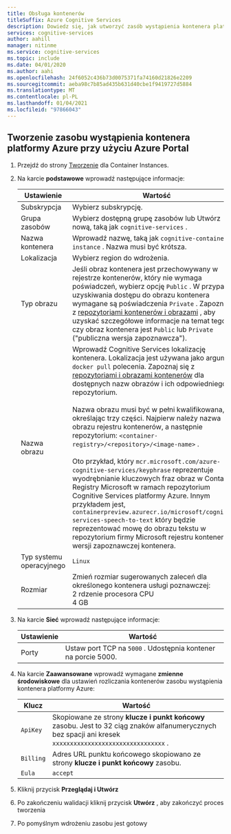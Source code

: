```yaml
---
title: Obsługa kontenerów
titleSuffix: Azure Cognitive Services
description: Dowiedz się, jak utworzyć zasób wystąpienia kontenera platformy Azure.
services: cognitive-services
author: aahill
manager: nitinme
ms.service: cognitive-services
ms.topic: include
ms.date: 04/01/2020
ms.author: aahi
ms.openlocfilehash: 24f6052c436b73d0075371fa74160d21826e2209
ms.sourcegitcommit: aeba98c7b85ad435b631d40cbe1f9419727d5884
ms.translationtype: MT
ms.contentlocale: pl-PL
ms.lasthandoff: 01/04/2021
ms.locfileid: "97866043"
---
```

## <a name="create-an-azure-container-instance-resource-using-the-azure-portal"></a>Tworzenie zasobu wystąpienia kontenera platformy Azure przy użyciu Azure Portal

1. Przejdź do strony [Tworzenie](https://ms.portal.azure.com/#create/Microsoft.ContainerInstances) dla Container Instances.

2. Na karcie **podstawowe** wprowadź następujące informacje:

    |Ustawienie|Wartość|
    |--|--|
    |Subskrypcja|Wybierz subskrypcję.|
    |Grupa zasobów|Wybierz dostępną grupę zasobów lub Utwórz nową, taką jak `cognitive-services` .|
    |Nazwa kontenera|Wprowadź nazwę, taką jak `cognitive-container-instance` . Nazwa musi być krótsza.|
    |Lokalizacja|Wybierz region do wdrożenia.|
    |Typ obrazu|Jeśli obraz kontenera jest przechowywany w rejestrze kontenerów, który nie wymaga poświadczeń, wybierz opcję `Public` . W przypadku uzyskiwania dostępu do obrazu kontenera wymagane są poświadczenia `Private` . Zapoznaj się z [repozytoriami kontenerów i obrazami](../container-image-tags.md) , aby uzyskać szczegółowe informacje na temat tego, czy obraz kontenera jest `Public` lub `Private` ("publiczna wersja zapoznawcza"). |
    |Nazwa obrazu|Wprowadź Cognitive Services lokalizację kontenera. Lokalizacja jest używana jako argument `docker pull` polecenia. Zapoznaj się z [repozytoriami i obrazami kontenerów](../container-image-tags.md) dla dostępnych nazw obrazów i ich odpowiedniego repozytorium.<br><br>Nazwa obrazu musi być w pełni kwalifikowana, określając trzy części. Najpierw należy nazwa obrazu rejestru kontenerów, a następnie repozytorium: `<container-registry>/<repository>/<image-name>` .<br><br>Oto przykład, który `mcr.microsoft.com/azure-cognitive-services/keyphrase` reprezentuje wyodrębnianie kluczowych fraz obraz w Container Registry Microsoft w ramach repozytorium Cognitive Services platformy Azure. Innym przykładem jest, `containerpreview.azurecr.io/microsoft/cognitive-services-speech-to-text` który będzie reprezentować mowę do obrazu tekstu w repozytorium firmy Microsoft rejestru kontenerów w wersji zapoznawczej kontenera. |
    |Typ systemu operacyjnego|`Linux`|
    |Rozmiar|Zmień rozmiar sugerowanych zaleceń dla określonego kontenera usługi poznawczej:<br>2 rdzenie procesora CPU<br>4 GB

3. Na karcie **Sieć** wprowadź następujące informacje:

    |Ustawienie|Wartość|
    |--|--|
    |Porty|Ustaw port TCP na `5000` . Udostępnia kontener na porcie 5000.|

4. Na karcie **Zaawansowane** wprowadź wymagane **zmienne środowiskowe** dla ustawień rozliczania kontenerów zasobu wystąpienia kontenera platformy Azure:

    | Klucz | Wartość |
    |--|--|
    |`ApiKey`|Skopiowane ze strony **klucze i punkt końcowy** zasobu. Jest to 32 ciąg znaków alfanumerycznych bez spacji ani kresek `xxxxxxxxxxxxxxxxxxxxxxxxxxxxxxxx` .|
    |`Billing`| Adres URL punktu końcowego skopiowano ze strony **klucze i punkt końcowy** zasobu.|
    |`Eula`|`accept`|

5. Kliknij przycisk **Przeglądaj i Utwórz**
6. Po zakończeniu walidacji kliknij przycisk **Utwórz** , aby zakończyć proces tworzenia
7. Po pomyślnym wdrożeniu zasobu jest gotowy
